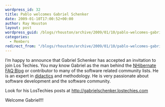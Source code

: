 ```yaml
---
wordpress_id: 32
title: Pablo welcomes Gabriel Schenker
date: 2009-01-10T17:00:52+00:00
author: Ray Houston
layout: post
wordpress_guid: /blogs/rhouston/archive/2009/01/10/pablo-welcomes-gabriel-schenker.aspx
categories:
  - Members
redirect_from: "/blogs/rhouston/archive/2009/01/10/pablo-welcomes-gabriel-schenker.aspx/"
---
```

I&#8217;m happy to announce that Gabriel Schenker has accepted an invitation to join Los Techies. You may know Gabriel as the man behind the [NHibernate FAQ Blog](http://blogs.hibernatingrhinos.com/nhibernate/Default.aspx) or contributor to many of the software related community lists. He is an expert in [didactics](http://www.google.com/url?sa=U&start=1&q=http://en.wikipedia.org/wiki/Didactics&ei=v91oSfGDIJSaNZKqzZ4H&usg=AFQjCNG3vYp1hxeIf7AK8ADaXhZPu3774g) and methodology. He is very passionate about software development and the software community.

Look for his LosTechies posts at <http://gabrielschenker.lostechies.com>

Welcome Gabriel!!!